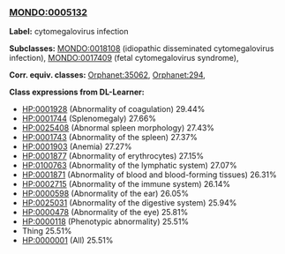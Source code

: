 
### [MONDO:0005132](http://purl.obolibrary.org/obo/MONDO_0005132)
**Label:** cytomegalovirus infection

**Subclasses:** [MONDO:0018108](http://purl.obolibrary.org/obo/MONDO_0018108) (idiopathic disseminated cytomegalovirus infection), [MONDO:0017409](http://purl.obolibrary.org/obo/MONDO_0017409) (fetal cytomegalovirus syndrome), 

**Corr. equiv. classes:** [Orphanet:35062](http://www.orpha.net/ORDO/Orphanet_35062), [Orphanet:294](http://www.orpha.net/ORDO/Orphanet_294), 

**Class expressions from DL-Learner:**

- [HP:0001928](http://purl.obolibrary.org/obo/HP_0001928) (Abnormality of coagulation) 29.44%
- [HP:0001744](http://purl.obolibrary.org/obo/HP_0001744) (Splenomegaly) 27.66%
- [HP:0025408](http://purl.obolibrary.org/obo/HP_0025408) (Abnormal spleen morphology) 27.43%
- [HP:0001743](http://purl.obolibrary.org/obo/HP_0001743) (Abnormality of the spleen) 27.37%
- [HP:0001903](http://purl.obolibrary.org/obo/HP_0001903) (Anemia) 27.27%
- [HP:0001877](http://purl.obolibrary.org/obo/HP_0001877) (Abnormality of erythrocytes) 27.15%
- [HP:0100763](http://purl.obolibrary.org/obo/HP_0100763) (Abnormality of the lymphatic system) 27.07%
- [HP:0001871](http://purl.obolibrary.org/obo/HP_0001871) (Abnormality of blood and blood-forming tissues) 26.31%
- [HP:0002715](http://purl.obolibrary.org/obo/HP_0002715) (Abnormality of the immune system) 26.14%
- [HP:0000598](http://purl.obolibrary.org/obo/HP_0000598) (Abnormality of the ear) 26.05%
- [HP:0025031](http://purl.obolibrary.org/obo/HP_0025031) (Abnormality of the digestive system) 25.94%
- [HP:0000478](http://purl.obolibrary.org/obo/HP_0000478) (Abnormality of the eye) 25.81%
- [HP:0000118](http://purl.obolibrary.org/obo/HP_0000118) (Phenotypic abnormality) 25.51%
- Thing 25.51%
- [HP:0000001](http://purl.obolibrary.org/obo/HP_0000001) (All) 25.51%


